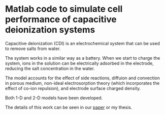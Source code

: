 # Matlab code to simulate cell performance of capacitive deionization systems
Capacitive deionization (CDI) is an electrochemical system that can be used to remove salts from water.  

The system works in a similar way as a battery.  When we start to charge the system, ions in the solution can be electrically adsorbed in the electrode, reducing the salt concentration in the water.  

The model accounts for the effect of side reactions, diffuion and convection in porous medium, non-ideal electrosorption theory (which incorporates the effect of co-ion repulsion), and electrode surface charged density.  

Both 1-D and 2-D models have been developed.  

The details of this work can be seen in our [paper](./CDI_pulsation_model_Shang_2017.pdf) or my thesis.

